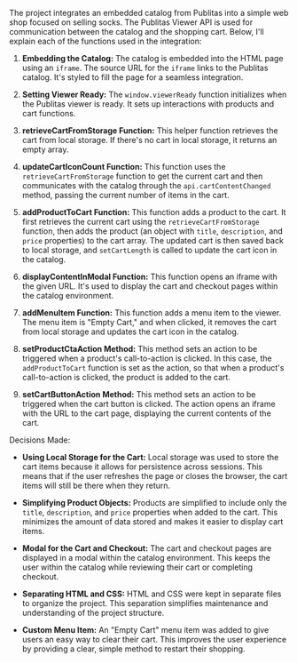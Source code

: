 The project integrates an embedded catalog from Publitas into a simple web shop focused on selling socks. The Publitas Viewer API is used for communication between the catalog and the shopping cart. Below, I'll explain each of the functions used in the integration:

1.  **Embedding the Catalog:** The catalog is embedded into the HTML page using an `iframe`. The source URL for the `iframe` links to the Publitas catalog. It's styled to fill the page for a seamless integration.
    
2.  **Setting Viewer Ready:** The `window.viewerReady` function initializes when the Publitas viewer is ready. It sets up interactions with products and cart functions.
    
3.  **retrieveCartFromStorage Function:** This helper function retrieves the cart from local storage. If there's no cart in local storage, it returns an empty array.
    
4.  **updateCartIconCount Function:** This function uses the `retrieveCartFromStorage` function to get the current cart and then communicates with the catalog through the `api.cartContentChanged` method, passing the current number of items in the cart.
    
5.  **addProductToCart Function:** This function adds a product to the cart. It first retrieves the current cart using the `retrieveCartFromStorage` function, then adds the product (an object with `title`, `description`, and `price` properties) to the cart array. The updated cart is then saved back to local storage, and `setCartLength` is called to update the cart icon in the catalog.
    
6.  **displayContentInModal Function:** This function opens an iframe with the given URL. It's used to display the cart and checkout pages within the catalog environment.
    
7.  **addMenuItem Function:** This function adds a menu item to the viewer. The menu item is "Empty Cart," and when clicked, it removes the cart from local storage and updates the cart icon in the catalog.
    
8.  **setProductCtaAction Method:** This method sets an action to be triggered when a product's call-to-action is clicked. In this case, the `addProductToCart` function is set as the action, so that when a product's call-to-action is clicked, the product is added to the cart.
    
9.  **setCartButtonAction Method:** This method sets an action to be triggered when the cart button is clicked. The action opens an iframe with the URL to the cart page, displaying the current contents of the cart.
    

Decisions Made:

-   **Using Local Storage for the Cart:** Local storage was used to store the cart items because it allows for persistence across sessions. This means that if the user refreshes the page or closes the browser, the cart items will still be there when they return.
    
-   **Simplifying Product Objects:** Products are simplified to include only the `title`, `description`, and `price` properties when added to the cart. This minimizes the amount of data stored and makes it easier to display cart items.
    
-   **Modal for the Cart and Checkout:** The cart and checkout pages are displayed in a modal within the catalog environment. This keeps the user within the catalog while reviewing their cart or completing checkout.
    
-   **Separating HTML and CSS:** HTML and CSS were kept in separate files to organize the project. This separation simplifies maintenance and understanding of the project structure.
    
-   **Custom Menu Item:** An "Empty Cart" menu item was added to give users an easy way to clear their cart. This improves the user experience by providing a clear, simple method to restart their shopping.
